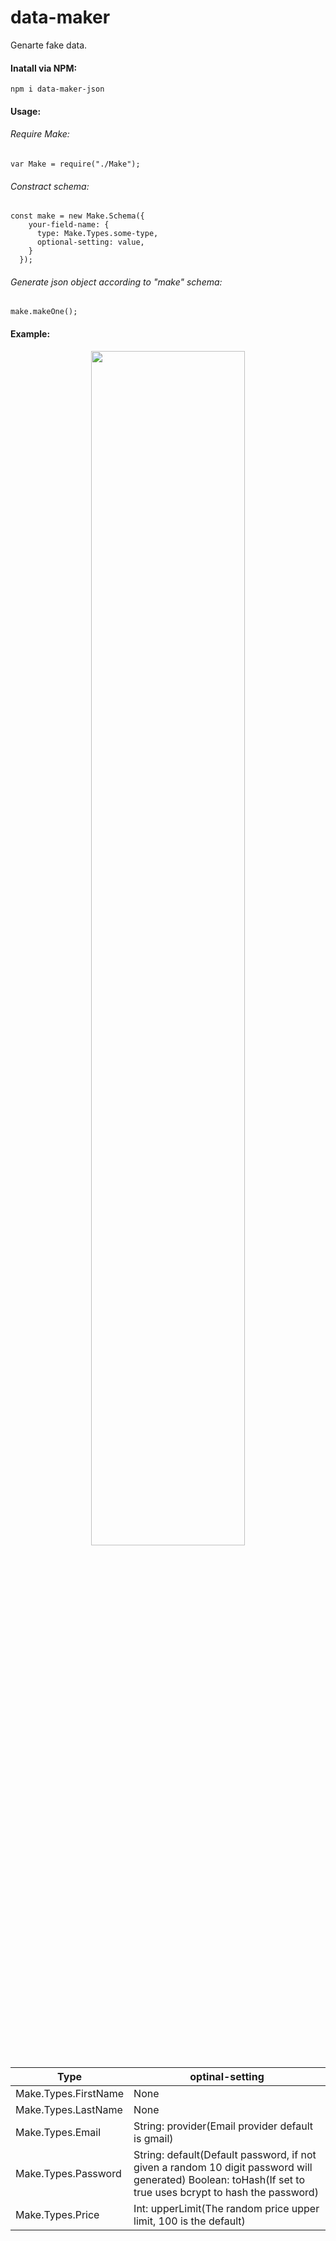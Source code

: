 # data-maker
Genarte fake data.

#### Inatall via NPM:
    npm i data-maker-json
    
#### Usage:
###### Require Make:  
    var Make = require("./Make");

###### Constract schema:
    const make = new Make.Schema({
        your-field-name: {
          type: Make.Types.some-type,
          optional-setting: value,
        }
      });
###### Generate json object according to "make" schema:
    make.makeOne();
#### Example:
<p align="center">
  <img src="https://gfycat.com/warmheartedrewardingbabirusa" width="70%">
</p>


| Type  | optinal-setting |
| ------------- | ------------- |
| Make.Types.FirstName  | None  |
| Make.Types.LastName  | None  |
| Make.Types.Email  | String: provider(Email provider default is gmail)  |
| Make.Types.Password  | String: default(Default password, if not given a random 10 digit password will generated)  Boolean: toHash(If set to true uses bcrypt to hash the password)  |
| Make.Types.Price  | Int: upperLimit(The random price upper limit, 100 is the default)  |
